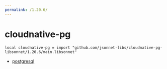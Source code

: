 ```yaml
---
permalink: /1.20.6/
---
```


# cloudnative-pg

```jsonnet
local cloudnative-pg = import "github.com/jsonnet-libs/cloudnative-pg-libsonnet/1.20.6/main.libsonnet"
```



* [postgresql](postgresql/index.md)